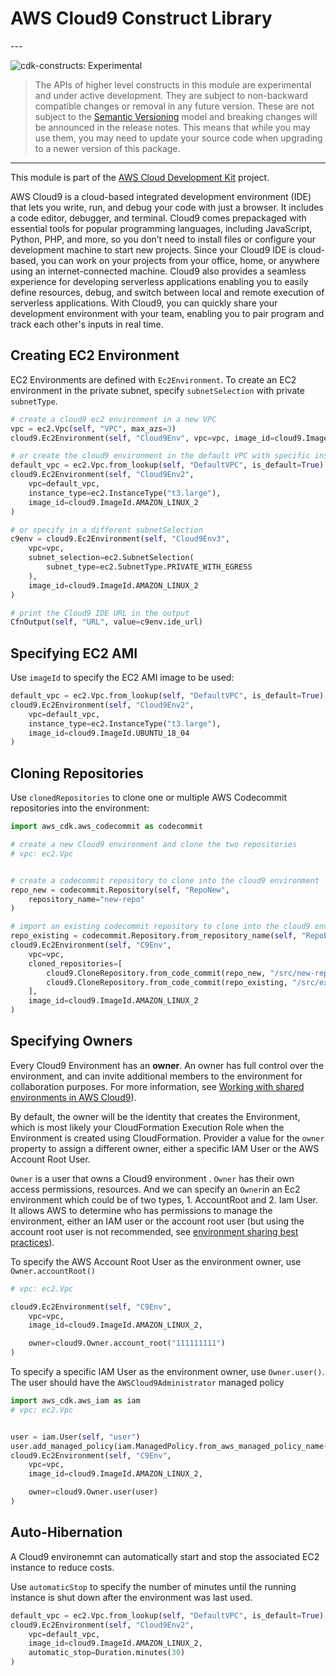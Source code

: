 # AWS Cloud9 Construct Library

<!--BEGIN STABILITY BANNER-->---


![cdk-constructs: Experimental](https://img.shields.io/badge/cdk--constructs-experimental-important.svg?style=for-the-badge)

> The APIs of higher level constructs in this module are experimental and under active development.
> They are subject to non-backward compatible changes or removal in any future version. These are
> not subject to the [Semantic Versioning](https://semver.org/) model and breaking changes will be
> announced in the release notes. This means that while you may use them, you may need to update
> your source code when upgrading to a newer version of this package.

---
<!--END STABILITY BANNER-->

This module is part of the [AWS Cloud Development Kit](https://github.com/aws/aws-cdk) project.

AWS Cloud9 is a cloud-based integrated development environment (IDE) that lets you write, run, and debug your code with just a
browser. It includes a code editor, debugger, and terminal. Cloud9 comes prepackaged with essential tools for popular
programming languages, including JavaScript, Python, PHP, and more, so you don’t need to install files or configure your
development machine to start new projects. Since your Cloud9 IDE is cloud-based, you can work on your projects from your
office, home, or anywhere using an internet-connected machine. Cloud9 also provides a seamless experience for developing
serverless applications enabling you to easily define resources, debug, and switch between local and remote execution of
serverless applications. With Cloud9, you can quickly share your development environment with your team, enabling you to pair
program and track each other's inputs in real time.

## Creating EC2 Environment

EC2 Environments are defined with `Ec2Environment`. To create an EC2 environment in the private subnet, specify
`subnetSelection` with private `subnetType`.

```python
# create a cloud9 ec2 environment in a new VPC
vpc = ec2.Vpc(self, "VPC", max_azs=3)
cloud9.Ec2Environment(self, "Cloud9Env", vpc=vpc, image_id=cloud9.ImageId.AMAZON_LINUX_2)

# or create the cloud9 environment in the default VPC with specific instanceType
default_vpc = ec2.Vpc.from_lookup(self, "DefaultVPC", is_default=True)
cloud9.Ec2Environment(self, "Cloud9Env2",
    vpc=default_vpc,
    instance_type=ec2.InstanceType("t3.large"),
    image_id=cloud9.ImageId.AMAZON_LINUX_2
)

# or specify in a different subnetSelection
c9env = cloud9.Ec2Environment(self, "Cloud9Env3",
    vpc=vpc,
    subnet_selection=ec2.SubnetSelection(
        subnet_type=ec2.SubnetType.PRIVATE_WITH_EGRESS
    ),
    image_id=cloud9.ImageId.AMAZON_LINUX_2
)

# print the Cloud9 IDE URL in the output
CfnOutput(self, "URL", value=c9env.ide_url)
```

## Specifying EC2 AMI

Use `imageId` to specify the EC2 AMI image to be used:

```python
default_vpc = ec2.Vpc.from_lookup(self, "DefaultVPC", is_default=True)
cloud9.Ec2Environment(self, "Cloud9Env2",
    vpc=default_vpc,
    instance_type=ec2.InstanceType("t3.large"),
    image_id=cloud9.ImageId.UBUNTU_18_04
)
```

## Cloning Repositories

Use `clonedRepositories` to clone one or multiple AWS Codecommit repositories into the environment:

```python
import aws_cdk.aws_codecommit as codecommit

# create a new Cloud9 environment and clone the two repositories
# vpc: ec2.Vpc


# create a codecommit repository to clone into the cloud9 environment
repo_new = codecommit.Repository(self, "RepoNew",
    repository_name="new-repo"
)

# import an existing codecommit repository to clone into the cloud9 environment
repo_existing = codecommit.Repository.from_repository_name(self, "RepoExisting", "existing-repo")
cloud9.Ec2Environment(self, "C9Env",
    vpc=vpc,
    cloned_repositories=[
        cloud9.CloneRepository.from_code_commit(repo_new, "/src/new-repo"),
        cloud9.CloneRepository.from_code_commit(repo_existing, "/src/existing-repo")
    ],
    image_id=cloud9.ImageId.AMAZON_LINUX_2
)
```

## Specifying Owners

Every Cloud9 Environment has an **owner**. An owner has full control over the environment, and can invite additional members to the environment for collaboration purposes. For more information, see [Working with shared environments in AWS Cloud9](https://docs.aws.amazon.com/cloud9/latest/user-guide/share-environment.html)).

By default, the owner will be the identity that creates the Environment, which is most likely your CloudFormation Execution Role when the Environment is created using CloudFormation. Provider a value for the `owner` property to assign a different owner, either a specific IAM User or the AWS Account Root User.

`Owner` is a user that owns a Cloud9 environment . `Owner` has their own access permissions, resources. And we can specify an `Owner`in an Ec2 environment which could be of two types, 1. AccountRoot and 2. Iam User. It allows AWS to determine who has permissions to manage the environment, either an IAM user or the account root user (but using the account root user is not recommended, see [environment sharing best practices](https://docs.aws.amazon.com/cloud9/latest/user-guide/share-environment.html#share-environment-best-practices)).

To specify the AWS Account Root User as the environment owner, use `Owner.accountRoot()`

```python
# vpc: ec2.Vpc

cloud9.Ec2Environment(self, "C9Env",
    vpc=vpc,
    image_id=cloud9.ImageId.AMAZON_LINUX_2,

    owner=cloud9.Owner.account_root("111111111")
)
```

To specify a specific IAM User as the environment owner, use `Owner.user()`. The user should have the `AWSCloud9Administrator` managed policy

```python
import aws_cdk.aws_iam as iam
# vpc: ec2.Vpc


user = iam.User(self, "user")
user.add_managed_policy(iam.ManagedPolicy.from_aws_managed_policy_name("AWSCloud9Administrator"))
cloud9.Ec2Environment(self, "C9Env",
    vpc=vpc,
    image_id=cloud9.ImageId.AMAZON_LINUX_2,

    owner=cloud9.Owner.user(user)
)
```

## Auto-Hibernation

A Cloud9 environemnt can automatically start and stop the associated EC2 instance to reduce costs.

Use `automaticStop` to specify the number of minutes until the running instance is shut down after the environment was last used.

```python
default_vpc = ec2.Vpc.from_lookup(self, "DefaultVPC", is_default=True)
cloud9.Ec2Environment(self, "Cloud9Env2",
    vpc=default_vpc,
    image_id=cloud9.ImageId.AMAZON_LINUX_2,
    automatic_stop=Duration.minutes(30)
)
```
